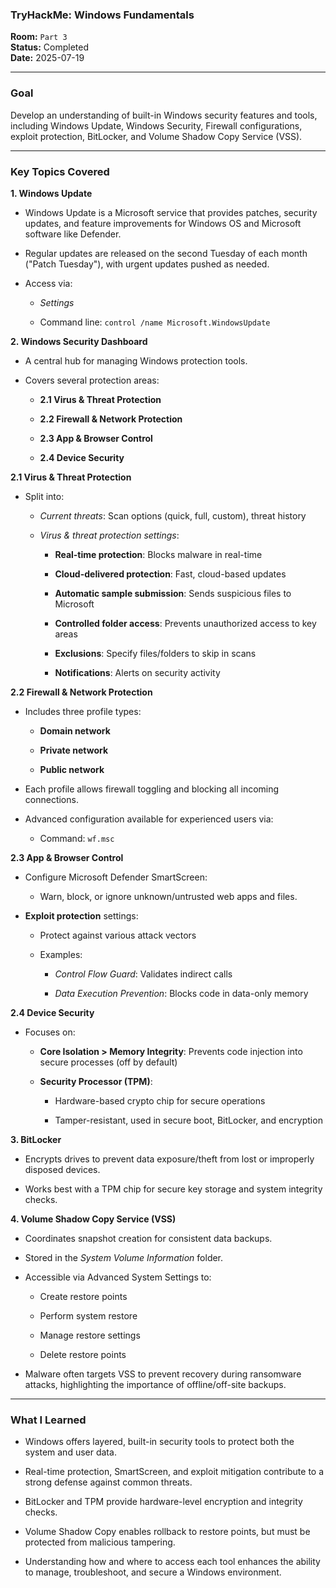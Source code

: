 
### **TryHackMe: Windows Fundamentals**

**Room:** `Part 3`  
**Status:** Completed  
**Date:** 2025-07-19

----------

### **Goal**

Develop an understanding of built-in Windows security features and tools, including Windows Update, Windows Security, Firewall configurations, exploit protection, BitLocker, and Volume Shadow Copy Service (VSS).

----------

### **Key Topics Covered**



**1. Windows Update**

-   Windows Update is a Microsoft service that provides patches, security updates, and feature improvements for Windows OS and Microsoft software like Defender.
    
-   Regular updates are released on the second Tuesday of each month ("Patch Tuesday"), with urgent updates pushed as needed.
    
-   Access via:
    
    -   _Settings_
        
    -   Command line: `control /name Microsoft.WindowsUpdate`
        

**2. Windows Security Dashboard**

-   A central hub for managing Windows protection tools.
    
-   Covers several protection areas:
    
    -   **2.1 Virus & Threat Protection**
        
    -   **2.2 Firewall & Network Protection**
        
    -   **2.3 App & Browser Control**
        
    -   **2.4 Device Security**
        

**2.1 Virus & Threat Protection**

-   Split into:
    
    -   _Current threats_: Scan options (quick, full, custom), threat history
        
    -   _Virus & threat protection settings_:
        
        -   **Real-time protection**: Blocks malware in real-time
            
        -   **Cloud-delivered protection**: Fast, cloud-based updates
            
        -   **Automatic sample submission**: Sends suspicious files to Microsoft
            
        -   **Controlled folder access**: Prevents unauthorized access to key areas
            
        -   **Exclusions**: Specify files/folders to skip in scans
            
        -   **Notifications**: Alerts on security activity
            

**2.2 Firewall & Network Protection**

-   Includes three profile types:
    
    -   **Domain network**
        
    -   **Private network**
        
    -   **Public network**
        
-   Each profile allows firewall toggling and blocking all incoming connections.
    
-   Advanced configuration available for experienced users via:
    
    -   Command: `wf.msc`
        

**2.3 App & Browser Control**

-   Configure Microsoft Defender SmartScreen:
    
    -   Warn, block, or ignore unknown/untrusted web apps and files.
        
-   **Exploit protection** settings:
    
    -   Protect against various attack vectors
        
    -   Examples:
        
        -   _Control Flow Guard_: Validates indirect calls
            
        -   _Data Execution Prevention_: Blocks code in data-only memory
            

**2.4 Device Security**

-   Focuses on:
    
    -   **Core Isolation > Memory Integrity**: Prevents code injection into secure processes (off by default)
        
    -   **Security Processor (TPM)**:
        
        -   Hardware-based crypto chip for secure operations
            
        -   Tamper-resistant, used in secure boot, BitLocker, and encryption
            

**3. BitLocker**

-   Encrypts drives to prevent data exposure/theft from lost or improperly disposed devices.
    
-   Works best with a TPM chip for secure key storage and system integrity checks.
    

**4. Volume Shadow Copy Service (VSS)**

-   Coordinates snapshot creation for consistent data backups.
    
-   Stored in the _System Volume Information_ folder.
    
-   Accessible via Advanced System Settings to:
    
    -   Create restore points
        
    -   Perform system restore
        
    -   Manage restore settings
        
    -   Delete restore points
        
-   Malware often targets VSS to prevent recovery during ransomware attacks, highlighting the importance of offline/off-site backups.
    

----------

### What I Learned

-   Windows offers layered, built-in security tools to protect both the system and user data.
    
-   Real-time protection, SmartScreen, and exploit mitigation contribute to a strong defense against common threats.
    
-   BitLocker and TPM provide hardware-level encryption and integrity checks.
    
-   Volume Shadow Copy enables rollback to restore points, but must be protected from malicious tampering.
    
-   Understanding how and where to access each tool enhances the ability to manage, troubleshoot, and secure a Windows environment.
